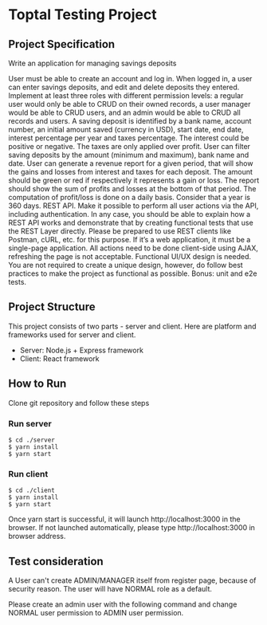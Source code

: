 # Toptal Testing Project
## Project Specification
Write an application for managing savings deposits

User must be able to create an account and log in.
When logged in, a user can enter savings deposits, and edit and delete deposits they entered.
Implement at least three roles with different permission levels: a regular user would only be able to CRUD on their owned records, a user manager would be able to CRUD users, and an admin would be able to CRUD all records and users.
A saving deposit is identified by a bank name, account number, an initial amount saved (currency in USD), start date, end date, interest percentage per year and taxes percentage.
The interest could be positive or negative. The taxes are only applied over profit.
User can filter saving deposits by the amount (minimum and maximum), bank name and date.
User can generate a revenue report for a given period, that will show the gains and losses from interest and taxes for each deposit. The amount should be green or red if respectively it represents a gain or loss. The report should show the sum of profits and losses at the bottom of that period. 
The computation of profit/loss is done on a daily basis. Consider that a year is 360 days. 
REST API. Make it possible to perform all user actions via the API, including authentication.
In any case, you should be able to explain how a REST API works and demonstrate that by creating functional tests that use the REST Layer directly. Please be prepared to use REST clients like Postman, cURL, etc. for this purpose.
If it’s a web application, it must be a single-page application. All actions need to be done client-side using AJAX, refreshing the page is not acceptable.
Functional UI/UX design is needed. You are not required to create a unique design, however, do follow best practices to make the project as functional as possible.
Bonus: unit and e2e tests.

## Project Structure
This project consists of two parts - server and client. Here are platform and frameworks used for server and client.
* Server: Node.js + Express framework
* Client: React framework

## How to Run
Clone git repository and follow these steps

### Run server
```
$ cd ./server
$ yarn install
$ yarn start
```

### Run client
```
$ cd ./client
$ yarn install
$ yarn start
```

Once yarn start is successful, it will launch http://localhost:3000 in the browser. 
If not launched automatically, please type http://localhost:3000 in browser address.

## Test consideration
A User can't create ADMIN/MANAGER itself from register page, because of security reason. 
The user will have NORMAL role as a default. 

Please create an admin user with the following command and change NORMAL user permission to ADMIN user permission.
 
